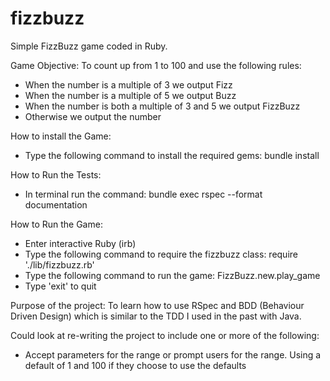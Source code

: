# fizzbuzz
Simple FizzBuzz game coded in Ruby.

Game Objective:
To count up from 1 to 100 and use the following rules:
- When the number is a multiple of 3 we output Fizz
- When the number is a multiple of 5 we output Buzz
- When the number is both a multiple of 3 and 5 we output FizzBuzz
- Otherwise we output the number

How to install the Game:
- Type the following command to install the required gems: bundle install

How to Run the Tests:
- In terminal run the command: bundle exec rspec --format documentation

How to Run the Game:
  - Enter interactive Ruby (irb)
  - Type the following command to require the fizzbuzz class: require './lib/fizzbuzz.rb'
  - Type the following command to run the game: FizzBuzz.new.play_game
  - Type 'exit' to quit

Purpose of the project:
To learn how to use RSpec and BDD (Behaviour Driven Design) which is similar to the TDD I used in the past with Java.

Could look at re-writing the project to include one or more of the following:
- Accept parameters for the range or prompt users for the range.
  Using a default of 1 and 100 if they choose to use the defaults